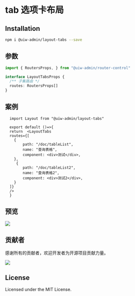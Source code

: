 tab 选项卡布局
===

## Installation

```bash
npm i @uiw-admin/layout-tabs --save
```


## 参数

```ts
import { RoutersProps, } from "@uiw-admin/router-control"

interface LayoutTabsProps {
  /** 子集路由 */ 
  routes: RoutersProps[]
}
```

## 案例

```tsx
  import Layout from "@uiw-admin/layout-tabs"

  export default ()=>{
  return  <LayoutTabs 
  routes={[
    {
        path: "/doc/tableList",
        name: "查询表格",
        component: <div>测试</div>,
    },
     {
        path: "/doc/tableList2",
        name: "查询表格2",
        component: <div>测试2</div>,
    }
  ]} 
  />
  }
```

## 预览

![](https://user-images.githubusercontent.com/49544090/150922472-e8882ecc-298a-4bad-8141-0d640fd167ff.png)


## 贡献者

感谢所有的贡献者，欢迎开发者为开源项目贡献力量。

<a href="https://github.com/uiwjs/uiw-admin/graphs/contributors">
  <img src="https://uiwjs.github.io/uiw-admin/CONTRIBUTORS.svg" />
</a>

## License

Licensed under the MIT License.